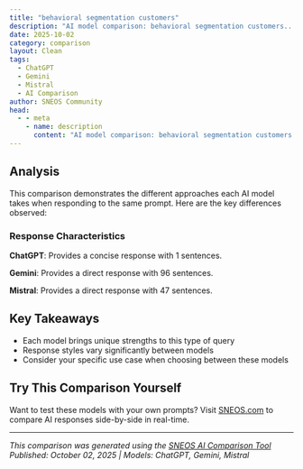 ```yaml
---
title: "behavioral segmentation customers"
description: "AI model comparison: behavioral segmentation customers..."
date: 2025-10-02
category: comparison
layout: Clean
tags:
  - ChatGPT
  - Gemini
  - Mistral
  - AI Comparison
author: SNEOS Community
head:
  - - meta
    - name: description
      content: "AI model comparison: behavioral segmentation customers..."
---
```


<ChatComparison
  title="behavioral segmentation customers"
  prompt="behavioral segmentation customers"
  :responses='{
    "ChatGPT": "Behavioral segmentation is a marketing strategy that divides a customer base into groups based on their behaviors, including their purchasing habits, product usage, brand interactions, and responses to marketing messages. This form of segmentation can help businesses tailor their marketing efforts more effectively and enhance customer engagement. Here are some key aspects of behavioral segmentation:\n\n### 1. **Categories of Behavioral Segmentation**\n   - **Purchase Behavior**: Frequency of purchases, amount spent, brand loyalty, and buying patterns (e.g., impulse vs. planned buying).\n   - **Usage Rate**: Dividing consumers based on how often they use a product or service (heavy, moderate, or light users).\n   - **Loyalty Status**: Categorizing customers based on their loyalty level toward a brand (e.g., loyal customers, switchers, and non-loyal customers).\n   - **Benefits Sought**: Understanding what customers seek from a product or service (quality, price, convenience, etc.).\n   - **Occasions**: Segmenting based on specific occasions when a product is purchased (e.g., holidays, birthdays, or seasonal events).\n   - **Engagement Level**: How engaged customers are with your brand (e.g., active vs. inactive members).\n\n### 2. **Data Sources for Behavioral Segmentation**\n   - **Website Analytics**: Tracking behavior on your company’s website (e.g., pages visited, time spent, purchase funnels).\n   - **Purchase History**: Analyzing past purchases to identify patterns or preferences.\n   - **Customer Surveys**: Gathering direct feedback about behaviors and preferences.\n   - **Social Media Interactions**: Monitoring how customers engage with your brand on social media platforms.\n   - **Email Campaign Responses**: Analyzing open rates, click-through rates, and conversion rates from email marketing campaigns.\n\n### 3. **Benefits of Behavioral Segmentation**\n   - **Targeted Marketing**: Enables marketers to tailor messages and offers to specific segments, enhancing relevance and effectiveness.\n   - **Improved Customer Experience**: By understanding behaviors, businesses can create personalized experiences that meet customer needs and preferences.\n   - **Increased Customer Retention**: Identifying and engaging loyal customers can enhance retention rates.\n   - **Optimized Product Development**: Insights from behavioral data can inform product improvements or new offerings.\n\n### 4. **Implementation Strategies**\n   - **Data Collection and Analysis**: Use tools and technologies (CRM systems, analytics software) to gather data and analyze customer behavior.\n   - **Creating Customer Personas**: Develop profiles for different behavioral segments to better understand their needs and motivations.\n   - **Personalized Marketing Campaigns**: Craft campaigns that appeal specifically to identified segments.\n   - **Continuous Monitoring**: Regularly update and refine segments as customer behaviors change over time.\n\n### 5. **Examples of Behavioral Segmentation**\n   - A coffee company segments customers based on their purchase frequency: daily, weekly, and occasional buyers, tailoring marketing efforts for each group.\n   - An e-commerce retailer identifies customers who abandon carts and targets them with specific emails or discounts to encourage completion of the purchase.\n   - A fitness app segments users based on engagement levels, offering more personalized workouts or tips to active users while providing different incentives for those who are less active.\n\nBy implementing behavioral segmentation, companies can gain deeper insights into their customers&#39; motivations and tailor their strategies to meet those needs, ultimately driving better engagement and sales.",
    "Gemini": "Behavioral segmentation divides customers into groups based on their actions, habits, and decision-making processes related to a product or service. This is different from demographic (age, gender, income), geographic (location), or psychographic (lifestyle, values) segmentation, which focus on who the customers are.\n\nHere\u0027s a breakdown of how behavioral segmentation works and the common types of segments:\n\n**Why is Behavioral Segmentation Important?**\n\n* **Personalized Marketing:**  Tailors marketing messages and offers to resonate with specific customer behaviors.\n* **Improved Customer Engagement:** Increases the likelihood of customers interacting with your brand.\n* **Higher Conversion Rates:**  Leads to more sales by targeting customers who are most likely to purchase.\n* **Increased Customer Loyalty:**  Builds stronger relationships with customers by anticipating their needs.\n* **More Effective Product Development:** Provides insights into how customers use products and features, leading to improvements and new offerings.\n* **Better ROI on Marketing Spend:**  Focuses marketing efforts on the most promising customer segments.\n\n**Common Types of Behavioral Segmentation:**\n\n1. **Purchase Behavior:**\n\n   * **Occasion-Based Purchases:**  Customers who buy based on specific occasions (e.g., holidays, birthdays, special events, promotions).\n     * *Example:* Marketing chocolates heavily before Valentine\u0027s Day or offering discounts during Black Friday.\n   * **Usage Rate:**  Categorizes customers based on how frequently they use a product or service (e.g., heavy users, medium users, light users).\n     * *Example:* Airlines offering loyalty programs with tiered benefits for frequent flyers.\n   * **Purchase Frequency:**  How often a customer buys a product or service within a specific timeframe.\n     * *Example:*  A grocery store offering a subscription box service to customers who consistently purchase similar items weekly.\n   * **Spending Habits:** Analyzing how much customers typically spend per purchase or over a period of time.\n     * *Example:*  Luxury brands targeting high-spending customers with exclusive events and personalized recommendations.\n   * **Time of Purchase:**  When customers are most likely to make a purchase (e.g., morning, evening, weekends).\n     * *Example:*  Restaurants offering lunch specials during weekday hours to attract the lunch crowd.\n\n2. **Usage Behavior:**\n\n   * **Usage Level:**  How intensively a customer uses a product or service.\n     * *Example:* Software companies offering different pricing tiers based on the number of users or features used.\n   * **Usage Method:**  How a customer uses a product or service (e.g., features used, applications).\n     * *Example:*  A fitness app tailoring workout recommendations based on the exercises a user performs most frequently.\n   * **Benefits Sought:**  The specific benefits that customers are looking for when purchasing a product or service (e.g., convenience, quality, price, status).\n     * *Example:*  Marketing organic food to health-conscious consumers who value natural ingredients and nutritional benefits.\n\n3. **Loyalty:**\n\n   * **Brand Loyalty:**  Customers who consistently purchase from a specific brand and are resistant to switching to competitors.\n     * *Example:*  Apple customers who consistently buy iPhones and other Apple products.\n   * **Reward Program Participation:**  Customers who actively participate in loyalty programs and take advantage of rewards and benefits.\n     * *Example:*  Retailers offering exclusive discounts and early access to sales for members of their loyalty programs.\n\n4. **Buyer Readiness Stage:**\n\n   * **Aware:**  Customers who are aware of the product but haven\u0027t yet considered purchasing it.\n   * **Knowledgeable:**  Customers who know about the product\u0027s features and benefits.\n   * **Interested:**  Customers who are interested in learning more about the product.\n   * **Desire:**  Customers who want to own the product.\n   * **Intention:** Customers who intend to purchase the product.\n   * **Purchasers:**  Customers who have already purchased the product.\n     * *Example:*  Targeting awareness campaigns to customers who are not yet aware of a new product, and offering free trials or demos to customers who are interested.\n\n5. **Occasion and Timing:**\n\n   * **Regular Occasions:** Purchases made for regularly recurring events or needs.\n     * *Example:* Buying coffee every morning, refilling prescriptions regularly.\n   * **Special Occasions:**  Purchases made for unique, infrequent events.\n     * *Example:* Buying a dress for a wedding, booking a vacation.\n   * **Seasonal Occasions:** Purchases tied to specific seasons or times of the year.\n     * *Example:*  Buying winter coats in the fall, Christmas decorations in December.\n\n6. **Customer Journey Stage:**\n\n   * **Awareness Stage:**  Focus on content that educates and informs potential customers.\n   * **Consideration Stage:**  Provide product comparisons, reviews, and case studies.\n   * **Decision Stage:**  Offer special promotions, discounts, and free trials.\n   * **Retention Stage:**  Provide excellent customer service, loyalty programs, and personalized recommendations.\n   * **Advocacy Stage:**  Encourage satisfied customers to leave reviews and refer new customers.\n\n**How to Implement Behavioral Segmentation:**\n\n1. **Collect Data:** Gather data on customer behaviors through various sources:\n   * **Website Analytics:** Track website visits, page views, time spent on site, and actions taken.\n   * **CRM Systems:**  Store customer data, including purchase history, interactions with customer service, and marketing campaign responses.\n   * **Marketing Automation Tools:**  Track email opens, clicks, and conversions.\n   * **Social Media Analytics:**  Monitor social media engagement, mentions, and sentiment.\n   * **Point-of-Sale (POS) Systems:**  Record purchase data, including items purchased, transaction amounts, and payment methods.\n   * **Customer Surveys:**  Gather feedback on customer satisfaction, preferences, and purchase motivations.\n   * **App Analytics:** Track in-app usage, feature adoption, and user behavior.\n\n2. **Analyze Data:**  Use data analysis techniques to identify patterns and trends in customer behavior.\n   * **Segmentation Tools:**  Utilize software tools that automate the process of identifying and grouping customers based on behavior.\n   * **Data Mining:**  Apply statistical techniques to uncover hidden relationships and patterns in large datasets.\n   * **A/B Testing:** Experiment with different marketing messages and offers to see which ones resonate best with specific customer segments.\n\n3. **Create Segments:**  Define specific customer segments based on the identified behaviors.\n\n4. **Develop Targeted Marketing Strategies:**  Create marketing campaigns and messages that are tailored to the needs and preferences of each segment.\n\n5. **Track and Optimize:**  Continuously monitor the performance of your marketing campaigns and make adjustments as needed to improve results.\n\n**Examples of Behavioral Segmentation in Action:**\n\n* **Amazon:** Recommends products based on past purchases and browsing history.\n* **Netflix:** Suggests movies and TV shows based on viewing habits.\n* **Spotify:** Creates personalized playlists based on listening history and preferences.\n* **Email Marketing:** Sending targeted emails based on past purchases, website activity, or demographics. For example, if someone browsed running shoes on your website but didn\u0027t buy, you might send them an email offering a discount.\n* **Loyalty Programs:** Rewarding customers for repeat purchases and engagement with the brand.\n\n**Challenges of Behavioral Segmentation:**\n\n* **Data Privacy:** Ensuring compliance with data privacy regulations (e.g., GDPR, CCPA) when collecting and using customer data.\n* **Data Accuracy:**  Ensuring that the data collected is accurate and reliable.\n* **Dynamic Behavior:** Customer behavior can change over time, so it\u0027s important to continuously monitor and update segmentation strategies.\n* **Complexity:** Behavioral segmentation can be complex and require significant resources to implement effectively.\n* **Over-Segmentation:** Creating too many segments can make marketing efforts less efficient.\n\nBy understanding and applying behavioral segmentation, businesses can create more personalized and effective marketing strategies, leading to improved customer engagement, higher conversion rates, and increased customer loyalty.\n",
    "Mistral": "Behavioral segmentation is a marketing strategy that groups customers based on their behaviors, actions, or interactions with a product or service. This approach helps businesses understand customer needs, preferences, and purchasing patterns more effectively, allowing for more targeted and personalized marketing efforts. Here are some common types of behavioral segmentation:\n\n1. **Purchasing Behavior**:\n   - **Frequency of Purchase**: How often customers buy.\n   - **Recency of Purchase**: How recently customers have made a purchase.\n   - **Monetary Value**: How much customers spend.\n   - **Product Usage**: How customers use the product.\n\n2. **Benefits Sought**:\n   - Customers are segmented based on the specific benefits they seek from a product or service. For example, some customers might prioritize quality, while others might prioritize price.\n\n3. **Occasion**:\n   - Segmentation based on the occasions when customers make purchases. For example, holiday shoppers, birthday shoppers, etc.\n\n4. **Usage Rate**:\n   - Customers are segmented based on how frequently they use the product. For example, heavy users, medium users, light users, and non-users.\n\n5. **Loyalty Status**:\n   - Customers are segmented based on their loyalty to the brand. For example, loyal customers, occasional customers, and new customers.\n\n6. **Readiness Stage**:\n   - Customers are segmented based on their readiness to purchase. For example, unaware, aware, informed, interested, desirous, and intent to purchase.\n\n7. **Attitude Toward the Product**:\n   - Customers are segmented based on their attitudes and perceptions about the product. For example, enthusiasts, indifferent, hostile, etc.\n\n8. **Engagement Level**:\n   - Customers are segmented based on their level of engagement with the brand. For example, highly engaged, moderately engaged, and disengaged.\n\n### Benefits of Behavioral Segmentation\n\n1. **Personalized Marketing**:\n   - Allows for more personalized and relevant marketing messages, increasing the likelihood of customer engagement and conversion.\n\n2. **Improved Customer Retention**:\n   - Helps identify and target loyal customers, improving retention strategies.\n\n3. **Enhanced Customer Experience**:\n   - Provides insights into customer preferences and behaviors, enabling better customer service and experience.\n\n4. **Increased Sales**:\n   - By understanding purchasing patterns, businesses can tailor promotions and offers to increase sales.\n\n5. **Better Resource Allocation**:\n   - Helps in allocating marketing resources more effectively by focusing on high-value segments.\n\n### Examples of Behavioral Segmentation\n\n1. **E-commerce**:\n   - Segmenting customers based on their browsing and purchasing history to recommend products and send personalized offers.\n\n2. **Retail**:\n   - Segmenting customers based on their in-store behavior, such as frequency of visits and average spend per visit.\n\n3. **Subscription Services**:\n   - Segmenting customers based on their subscription plans and usage patterns to offer upgrades or additional services.\n\n4. **Financial Services**:\n   - Segmenting customers based on their transaction history and financial behavior to offer tailored financial products.\n\nBy leveraging behavioral segmentation, businesses can create more effective marketing strategies that resonate with their customers, ultimately driving better results and customer satisfaction."
  }'
  published-date="13:00"
/>

## Analysis

This comparison demonstrates the different approaches each AI model takes when responding to the same prompt. Here are the key differences observed:

### Response Characteristics

**ChatGPT**: Provides a concise response with 1 sentences. 

**Gemini**: Provides a direct response with 96 sentences. 

**Mistral**: Provides a direct response with 47 sentences. 

## Key Takeaways

- Each model brings unique strengths to this type of query
- Response styles vary significantly between models
- Consider your specific use case when choosing between these models

## Try This Comparison Yourself

Want to test these models with your own prompts? Visit [SNEOS.com](https://sneos.com) to compare AI responses side-by-side in real-time.

---

*This comparison was generated using the [SNEOS AI Comparison Tool](https://sneos.com)*
*Published: October 02, 2025 | Models: ChatGPT, Gemini, Mistral*
